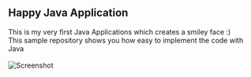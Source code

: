 <!DOCTYPE html>
<html>
<head>
</head>
<body>

<h2>Happy Java Application</h2>

<div>
This is my very first Java Applications which creates a smiley face :)<br>
This sample repository shows you how easy to implement the code with Java<br>
  <br>
</div>
<img src="shot/1.png" alt="Screenshot">
</body>
</html>